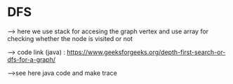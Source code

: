 # DFS #

   --> here we use stack for accesing the graph vertex  and use array for checking whether the node is visited or not
    
   --> code link (java) : https://www.geeksforgeeks.org/depth-first-search-or-dfs-for-a-graph/
    
   -->see here java code and  make trace
